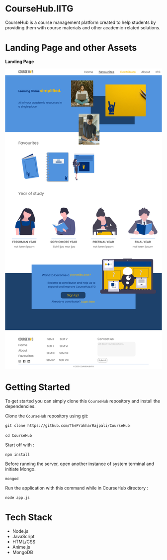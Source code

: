 # CourseHub.IITG
CourseHub is a course management platform created to help students by providing them with course materials and other academic-related solutions.
# Landing Page and other Assets
**Landing Page**

<img src="ReadMe Assets/Landing Page.png" alt="LandingPage" width="1440"/>

# Getting Started
To get started you can simply clone this `CourseHub` repository and install the dependencies.

Clone the `CourseHub` repository using git:

```
git clone https://github.com/ThePrakharRajpali/CourseHub

cd CourseHub
```

Start off with :

```
npm install
```

Before running the server, open another instance of system terminal and initiate Mongo. 

```
mongod
```


Run the application with this command while in CourseHub directory :

```
node app.js
```

 
 # Tech Stack 
- Node.js
- JavaScript
- HTML/CSS
- Anime.js
- MongoDB

       

       
 
 
 
